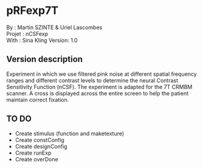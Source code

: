 # pRFexp7T
By :      Martin SZINTE & Uriel Lascombes<br/>
Projet :  nCSFexp<br/>
With :    Sina Kling
Version:  1.0<br/>

## Version description
Experiment in which we use filtered pink noise at different spatial frequency ranges and different contrast levels to determine the neural Contrast Sensitivity Function (nCSF). The experiment is adapted for the 7T CRMBM scanner. A cross is displayed across the entire screen to help the patient maintain correct fixation.

## TO DO 
- Create stimulus (function and maketexture)
- Create constConfig
- Create designConfig 
- Create runExp
- Create overDone